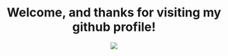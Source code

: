 
<h1 align="center">Welcome, and thanks for visiting my github profile!</h1>
<p align="center">
  <tr></tr>
    <p align="center"> <td align="center" style="padding=0;width=50%;">
      <img src="https://github-readme-stats-sigma-five.vercel.app/api/?username=r3w33&title_color=4F8CC9&text_color=9f9f9f&show_icons=true&bg_color=00000000&hide_border=true&icon_color=4F8CC9&hide_title=true&count_private=true&include_all_commits=true&enable_animations=true" /> </p>
      
   
        
  </tr>

  


  
</p>
